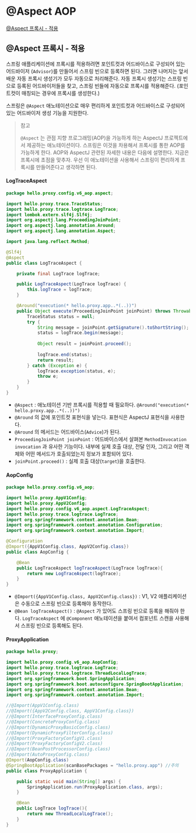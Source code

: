 # @Aspect AOP

[@Aspect 프록시 - 적용](#@aspect-프록시---적용)

## @Aspect 프록시 - 적용

스프링 애플리케이션에 프록시를 적용하려면 포인트컷과 어드바이스로 구성되어 있는 어드바이저
(`Advisor`)를 만들어서 스프링 빈으로 등록하면 된다. 
그러면 나머지는 앞서 배운 자동 프록시 생성기가 모두 자동으로 처리해준다. 
자동 프록시 생성기는 스프링 빈으로 등록된 어드바이저들을 찾고, 스프링 빈들에 자동으로 프록시를 적용해준다. 
(포인트컷이 매칭되는 경우에 프록시를 생성한다.)



스프링은 `@Aspect` 애노테이션으로 매우 편리하게 포인트컷과 어드바이스로 구성되어 있는 어드바이저 생성 기능을 지원한다.


> 참고
>
> `@Aspect` 는 관점 지향 프로그래밍(AOP)을 가능하게 하는 AspectJ 프로젝트에서 제공하는 애노테이션이다. 
> 스프링은 이것을 차용해서 프록시를 통한 AOP를 가능하게 한다. AOP와 AspectJ 관련된 자세한 내용은 다음에 설명한다. 
> 지금은 프록시에 초점을 맞추자. 우선 이 애노테이션을 사용해서 스프링이 편리하게 프록시를 만들어준다고 생각하면 된다.


#### LogTraceAspect

```java
package hello.proxy.config.v6_aop.aspect;

import hello.proxy.trace.TraceStatus;
import hello.proxy.trace.logtrace.LogTrace;
import lombok.extern.slf4j.Slf4j;
import org.aspectj.lang.ProceedingJoinPoint;
import org.aspectj.lang.annotation.Around;
import org.aspectj.lang.annotation.Aspect;

import java.lang.reflect.Method;

@Slf4j
@Aspect
public class LogTraceAspect {

    private final LogTrace logTrace;

    public LogTraceAspect(LogTrace logTrace) {
        this.logTrace = logTrace;
    }

    @Around("execution(* hello.proxy.app..*(..))")
    public Object execute(ProceedingJoinPoint joinPoint) throws Throwable {
        TraceStatus status = null;
        try {
            String message = joinPoint.getSignature().toShortString();
            status = logTrace.begin(message);
            
            Object result = joinPoint.proceed();
            
            logTrace.end(status);
            return result;
        } catch (Exception e) {
            logTrace.exception(status, e);
            throw e;
        }
    }
}
```

* `@Aspect` : 애노테이션 기반 프록시를 적용할 때 필요하다. 
`@Around("execution(* hello.proxy.app..*(..))")`
* `@Around` 의 값에 포인트컷 표현식을 넣는다. 표현식은 AspectJ 표현식을 사용한다. 
* `@Around` 의 메서드는 어드바이스(`Advice`)가 된다. 
* `ProceedingJoinPoint joinPoint` : 어드바이스에서 살펴본 `MethodInvocation invocation` 과 유사한 기능이다. 
  내부에 실제 호출 대상, 전달 인자, 그리고 어떤 객체와 어떤 메서드가 호출되었는지 정보가 포함되어 있다. 
* `joinPoint.proceed()` : 실제 호출 대상(`target`)을 호출한다.


#### AopConfig

```java
package hello.proxy.config.v6_aop;

import hello.proxy.AppV1Config;
import hello.proxy.AppV2Config;
import hello.proxy.config.v6_aop.aspect.LogTraceAspect;
import hello.proxy.trace.logtrace.LogTrace;
import org.springframework.context.annotation.Bean;
import org.springframework.context.annotation.Configuration;
import org.springframework.context.annotation.Import;

@Configuration
@Import({AppV1Config.class, AppV2Config.class})
public class AopConfig {

    @Bean
    public LogTraceAspect logTraceAspect(LogTrace logTrace){
        return new LogTraceAspect(logTrace);
    }
}
```


* `@Import({AppV1Config.class, AppV2Config.class})` : V1, V2 애플리케이션은 수동으로 스프링 빈으로 등록해야 동작한다. 
* `@Bean logTraceAspect()` : `@Aspect` 가 있어도 스프링 빈으로 등록을 해줘야 한다. 
  `LogTraceAspect` 에 `@Component` 애노테이션을 붙여서 컴포넌트 스캔을 사용해서 스프링 빈으로 등록해도 된다.

#### ProxyApplication

```java
package hello.proxy;

import hello.proxy.config.v6_aop.AopConfig;
import hello.proxy.trace.logtrace.LogTrace;
import hello.proxy.trace.logtrace.ThreadLocalLogTrace;
import org.springframework.boot.SpringApplication;
import org.springframework.boot.autoconfigure.SpringBootApplication;
import org.springframework.context.annotation.Bean;
import org.springframework.context.annotation.Import;

//@Import(AppV1Config.class)
//@Import({AppV2Config.class, AppV1Config.class})
//@Import(InterfaceProxyConfig.class)
//@Import(ConcreteProxyConfig.class)
//@Import(DynamicProxyBasicConfig.class)
//@Import(DynamicProxyFilterConfig.class)
//@Import(ProxyFactoryConfigV1.class)
//@Import(ProxyFactoryConfigV2.class)
//@Import(BeanPostProcessorConfig.class)
//@Import(AutoProxyConfig.class)
@Import(AopConfig.class)
@SpringBootApplication(scanBasePackages = "hello.proxy.app") //주의
public class ProxyApplication {

	public static void main(String[] args) {
		SpringApplication.run(ProxyApplication.class, args);
	}

	@Bean
	public LogTrace logTrace(){
		return new ThreadLocalLogTrace();
	}
}
```

